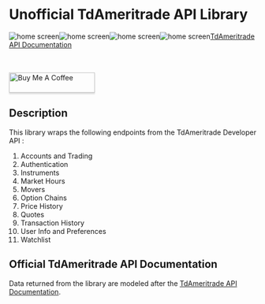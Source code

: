 # Unofficial TdAmeritrade API Library

<img src="https://img.shields.io/github/issues/ucrengineer/TraderShop.Financials"
    alt = "home screen"
    style = "float: left"/>
<img src="https://img.shields.io/github/forks/ucrengineer/TraderShop.Financials"
    alt = "home screen"
    style = "float: left"/>
<img src="https://img.shields.io/github/stars/ucrengineer/TraderShop.Financials"
    alt = "home screen"
    style = "float: left"/>
<img src="https://img.shields.io/github/license/ucrengineer/TraderShop.Financials.TdAmeritrade"
    alt = "home screen"
    style = "float: left"/>

[TdAmeritrade API Documentation](https://developer.tdameritrade.com/apis "TdAmeritrade's API Documentation")

<br></br>
<a href="https://www.buymeacoffee.com/ucrengineer" target="_blank"><img src="https://www.buymeacoffee.com/assets/img/custom_images/orange_img.png" alt="Buy Me A Coffee" style="height: 41px !important;width: 174px !important;box-shadow: 0px 3px 2px 0px rgba(190, 190, 190, 0.5) !important;-webkit-box-shadow: 0px 3px 2px 0px rgba(190, 190, 190, 0.5) !important;" ></a>

## Description

This library wraps the following endpoints from the TdAmeritrade Developer API :

1. Accounts and Trading
2. Authentication
3. Instruments
4. Market Hours
5. Movers
6. Option Chains
7. Price History
8. Quotes
9. Transaction History
10. User Info and Preferences
11. Watchlist

## Official TdAmeritrade API Documentation

Data returned from the library are modeled after the [TdAmeritrade API Documentation](https://developer.tdameritrade.com/apis "TdAmeritrade's API Documentation").
